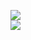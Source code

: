 [![](https://img.shields.io/badge/Made%20With-Github%20Spray-lightgrey.svg?style=for-the-badge&logo=github)](https://github.com/Annihil/github-spray#11688)  
[![](https://i.imgur.com/2DrTn0Z.gif)](https://github.com/Annihil/github-spray)